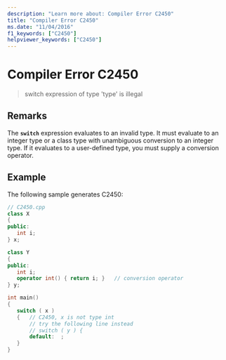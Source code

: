 ```yaml
---
description: "Learn more about: Compiler Error C2450"
title: "Compiler Error C2450"
ms.date: "11/04/2016"
f1_keywords: ["C2450"]
helpviewer_keywords: ["C2450"]
---
```

# Compiler Error C2450

> switch expression of type 'type' is illegal

## Remarks

The **`switch`** expression evaluates to an invalid type. It must evaluate to an integer type or a class type with unambiguous conversion to an integer type. If it evaluates to a user-defined type, you must supply a conversion operator.

## Example

The following sample generates C2450:

```cpp
// C2450.cpp
class X
{
public:
   int i;
} x;

class Y
{
public:
   int i;
   operator int() { return i; }   // conversion operator
} y;

int main()
{
   switch ( x )
   {   // C2450, x is not type int
       // try the following line instead
       // switch ( y ) {
       default:  ;
   }
}
```
